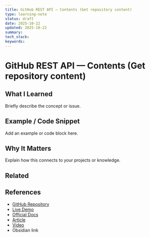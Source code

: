 ```yaml
---
title: GitHub REST API — Contents (Get repository content)
type: learning-note
status: draft
date: 2025-10-22
updated: 2025-10-22
summary:
tech_stack:
keywords:
---
```

# GitHub REST API — Contents (Get repository content)

## What I Learned
Briefly describe the concept or issue.

## Example / Code Snippet
Add an example or code block here.

## Why It Matters
Explain how this connects to your projects or knowledge.

## Related 

## References
- [GitHub Repository](#)
- [Live Demo](#)
- [Official Docs](https://react.dev)
- [Article](#)
- [Video](#)
- Obsidian link